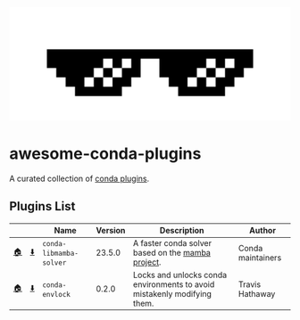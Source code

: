 ![image](images/sunglasses.jpg)

# awesome-conda-plugins

A curated collection of [conda plugins](https://docs.conda.io/projects/conda/en/latest/dev-guide/plugins/index.html).

## Plugins List

<!-- PLUGIN_LIST -->
| &nbsp; | &nbsp; | Name  | Version | Description | Author |
| ----- | ----- | ----- | ----- | ----- | ----- |
| [🏠](https://github.com/conda/conda-libmamba-solver) | [⬇️](https://anaconda.org/main/conda-libmamba-solver) | `conda-libmamba-solver` | 23.5.0 | A faster conda solver based on the [mamba project](https://mamba.readthedocs.io/en/latest/). | Conda maintainers
| [🏠](https://github.com/travishathaway/conda-envlock) | [⬇️](https://github.com/travishathaway/conda-envlock#install) | `conda-envlock` | 0.2.0 | Locks and unlocks conda environments to avoid mistakenly modifying them. | Travis Hathaway |
<!-- PLUGIN_LIST -->
